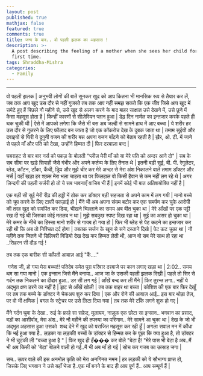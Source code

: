 ```yaml
---
layout: post
published: true
mathjax: false
featured: true
comments: true
title: जन्म के बाद.. वो पहली झलक का अहसास !
description: >-
  A post describing the feeling of a mother when she sees her child for the
  first time.
tags: Shraddha-Mishra
categories:
  - Family
---
```

____________________________________________________________________
<p>वो पहली झलक | अनुभवी लोगों की बातें सुनकर खुद को आप कितना भी मानसिक रूप से तैयार कर लें, जब तक आप खुद उस दौर से नहीं गुजरते तब तक आप नहीं समझ सकते कि एक जीव जिसे आप खुद में समेटे हुए हैं पिछले नौ महीने से, उसे खुद से अलग करने के बाद बाहर साक्षात उसे देखने में, उसे छूने में कैसा महसूस होता है | किन्हीं कारणों से सीज़ेरियन प्लान हुआ | डेढ़ दिन नार्मल का इन्तजार करके पहले ही थक चुकी थी | ऐसे में आपको लगेगा कि जैसे भी बस अब जल्दी से सामने हाथ में आए बच्चा | ये शरीर हर उस दौर से गुज़रने के लिए फौलाद बन जाता है जो एक कॉकरोच देख के दुबक जाता था | तमाम सुईयों और दवाइयों से घिरी ये दुगुनी वजन की शरीर बस अपना वजन बाँटने को बेताब रहती है |&nbsp;ख़ैर, ओ. टी. में जाने से पहले माँ और पति को देखा, उन्होंने हिम्मत दी | फिर दरवाज़ा बन्द |&nbsp;</p><p>घबराहट से बार बार नर्स को पकड़ के बोलती "प्लीज़ मेरी माँ को या मेरे पति को अन्दर आने दो" | सब के सब सीमा पर खड़े सिपाही जैसे गंभीर और अपने कर्तव्य के लिए तैनात थे | इतनी बड़ी सुई, बी. पी. रेगुलेटर, ब्लेड, कॉटन, टाँका, कैंची, ड्रिप और मुझे चीर कर मेरे अन्दर से मेरा अंश निकालने वाले तमाम डॉक्टर और नर्स | वहाँ खड़ा हर शख़्स मेरा भला चाहता था पर फिलहाल वो किसी हैवान से कम नहीं लग रहे थे | अगर ज़िन्दगी की पहली सर्जरी हो तो ये सब भावनाएँ वाजिब भी हैं | इनमें कोई भी बात अतिशयोक्ति नहीं है |&nbsp;</p><p>एक बड़ी सी सुई मेरी रीढ़ की हड्डी में ठोक कर डॉक्टर बड़ी सहजता से अपने काम में लग गयी | मानो बच्चे को चुप करने के लिए टाफी पकड़ाई हो | मैंने भी अब अपना संयम बटोर कर एक समर्पण कर चुके आरोपी की तरह खुद को समर्पित कर दिया, चीखने चिल्लाने का समय अब बीत चुका था | मेरे आँखों पर एक पट्टी रख दी गई थी जिसका कोई मतलब न था | मुझे सबकुछ स्पष्ट दिख रहा था | सुई का असर हो चुका था | मेरे कमर के नीचे का हिस्सा मानो शरीर से गायब हो गया हो | फिर भी ब्लेड से पेट कटने का इन्तजार कर रही थी कि अब तो निश्चित दर्द होगा | तबतक सर्जन के खून से सने दस्ताने दिखे | पेट कट चुका था | नौ महीने तक जितने भी डिलिवरी विडियो देख देख कर हिम्मत लेती थी, आज वो सब मेरे साथ हो रहा था ..सिहरन सी दौड़ गई !</p><p>तब तक एक बारीक सी काँपती आवाज़ आई "कैं...."</p><p>&nbsp;गणेश जी, हो गया मेरा बच्चा!! पतिदेव समेत पूरा परिवार दरवाजे पर कान लगाए खड़ा था | 2:02.. समय थम सा गया मानो | एक इन्सान जिसे मैंने बनाया.. आज जा के उसकी पहली झलक दिखी | पहले तो सिर से गर्दन तक निकलने का दीदार हुआ.. डर सी लग गई | आँखें बन्द कर ली मैंने | फिर तुरन्त लगा.. नहीं ये अद्भुत क्षण डरने का नहीं है | झट से आँखें खोली | तब तक बाहर था बच्चा | कोशिश की एक बार फिर देखूँ पर तब तक बच्चे के डॉक्टर ने चेकअप शुरु कर दिया | एक और रोने की आवाज़ आई.. इस बार थोड़ा तेज़, पर वो भी क्षणिक | बगल के स्ट्रेचर पर उसे लिटा दिया गया | तब तक मेरे टाँके लगने शुरू हो गए |&nbsp;</p><p>मैंने गर्दन घुमा के देखा.. रूई के फ़ाहे सा सफ़ेद, मुलायम, नाजु़क एक छोटा सा इन्सान.. भगवान का प्रसाद, बड़ों का आशीर्वाद, मेरा अंश.. मेरे नौ महीने की तपस्या का परिणाम.. मेरे सामने आ चुका था | देख के जो भी अद्भुत अहसास हुआ उसको&nbsp; शब्द देने में खुद को पराजित महसूस कर रही हूँ | अगला सवाल मन में कौंधा कि भई हुआ क्या है.. लड़का या लड़की! बच्चों के डॉक्टर से हिम्मत कर के पूछा कि क्या हुआ है, तो डॉक्टर ने भी चुटकी ली "बच्चा हुआ है " | फिर खुद ही हँ��� कर बोले "बेटा है! "मेरे पास भी बेटा है अब..मैं भी अब किसी को 'बेटा' बोलने वाली हो गई..मैं भी अब माँ हो गई | सोच कर गजब का उत्साह जगा |</p><p>सच.. ऊपर वाले की इस अनमोल कृति को मेरा अनगिनत नमन | हर लड़की को ये सौभाग्य प्राप्त हो, जिसके लिए भगवान ने उसे यहाँ भेजा है..एक माँ बनने के बाद ही आप पूर्ण हैं.. आप सम्पूर्ण हैं |&nbsp;</p>
